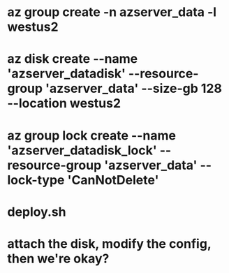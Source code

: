 
# az group create -n azserver_data -l westus2
# az disk create --name 'azserver_datadisk' --resource-group 'azserver_data' --size-gb 128 --location westus2
# az group lock create --name 'azserver_datadisk_lock' --resource-group 'azserver_data' --lock-type 'CanNotDelete'

# deploy.sh

# attach the disk, modify the config, then we're okay?
